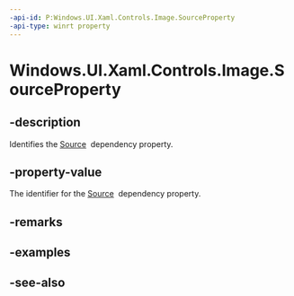 ```yaml
---
-api-id: P:Windows.UI.Xaml.Controls.Image.SourceProperty
-api-type: winrt property
---
```


<!-- Property syntax
public Windows.UI.Xaml.DependencyProperty SourceProperty { get; }
-->

# Windows.UI.Xaml.Controls.Image.SourceProperty

## -description
Identifies the [Source](image_source.md)  dependency property.



## -property-value
The identifier for the [Source](image_source.md)  dependency property.

## -remarks

## -examples

## -see-also

